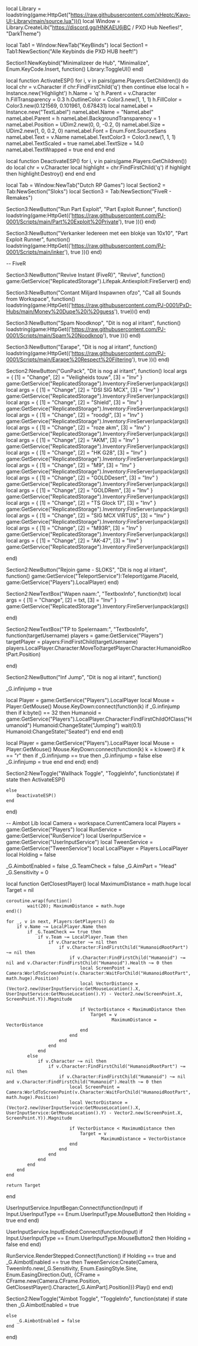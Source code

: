 local Library = loadstring(game:HttpGet("https://raw.githubusercontent.com/xHeptc/Kavo-UI-Library/main/source.lua"))()
local Window = Library.CreateLib("https://discord.gg/HNKAEU6jBC / PXD Hub Neefies!", "DarkTheme")

local Tab1 = Window:NewTab("KeyBinds")
local Section1 = Tab1:NewSection("Alle Keybinds die PXD HUB heeft!")

Section1:NewKeybind("Minimalizeer de Hub", "Minimalize", Enum.KeyCode.Insert, function()
    Library:ToggleUI()
end)



local function ActivateESP()
	for i, v in pairs(game.Players:GetChildren()) do
		local chr = v.Character
		if chr:FindFirstChild('q') then
			continue
		else
			local h = Instance.new('Highlight')
			h.Name = 'q'
			h.Parent = v.Character
			h.FillTransparency = 0.3
			h.OutlineColor = Color3.new(1, 1, 1)
			h.FillColor = Color3.new(0.121569, 0.101961, 0.678431)
			local nameLabel = Instance.new("TextLabel")
			nameLabel.Name = "NameLabel"
			nameLabel.Parent = h
			nameLabel.BackgroundTransparency = 1
			nameLabel.Position = UDim2.new(0, 0, -0.2, 0)
			nameLabel.Size = UDim2.new(1, 0, 0.2, 0)
			nameLabel.Font = Enum.Font.SourceSans
			nameLabel.Text = v.Name
			nameLabel.TextColor3 = Color3.new(1, 1, 1)
			nameLabel.TextScaled = true
			nameLabel.TextSize = 14.0
			nameLabel.TextWrapped = true
		end
	end
end

local function DeactivateESP()
	for i, v in pairs(game.Players:GetChildren()) do
		local chr = v.Character
		local highlight = chr:FindFirstChild('q')
		if highlight then
			highlight:Destroy()
		end
	end
end


local Tab = Window:NewTab("Dutch RP Games")
local Section2 = Tab:NewSection("Sloks")
local Section3 = Tab:NewSection("FiveR - Remakes")

Section3:NewButton("Run Part Exploit", "Part Exploit Runner", function()
    loadstring(game:HttpGet(('https://raw.githubusercontent.com/PJ-0001/Scripts/main/Part%20Exploit%20Private'), true ))()
end)


Section3:NewButton("Verkanker Iedereen met een blokje van 10x10", "Part Exploit Runner", function()
    loadstring(game:HttpGet(('https://raw.githubusercontent.com/PJ-0001/Scripts/main/inker'), true ))()
end)



-- FiveR

Section3:NewButton("Revive Instant (FiveR)", "Revive", function()
    game:GetService("ReplicatedStorage").Lifepak.Antiexploit:FireServer()
end)

Section3:NewButton("Contant Miljard Inspawnen ofzo", "Call all Sounds from Workspace", function()
    loadstring(game:HttpGet(('https://raw.githubusercontent.com/PJ-0001/PxD-Hubs/main/Money%20Dupe%20i%20guess'), true))()
end)


Section3:NewButton("Spam Noodknop", "Dit is nog al iritant", function()
    loadstring(game:HttpGet(('https://raw.githubusercontent.com/PJ-0001/Scripts/main/Spam%20Noodknop'), true ))()
end)

Section3:NewButton("Earape", "Dit is nog al iritant", function()
    loadstring(game:HttpGet(('https://raw.githubusercontent.com/PJ-0001/Scripts/main/Earape%20Respect%20Filtering'), true ))()
end)

Section2:NewButton("GunPack", "Dit is nog al iritant", function()
    local args = { [1] = "Change", [2] = "Veiligheids touw", [3] = "Inv" } game:GetService("ReplicatedStorage").Inventory:FireServer(unpack(args))
    local args = { [1] = "Change", [2] = "DSI SIG MCX", [3] = "Inv" } game:GetService("ReplicatedStorage").Inventory:FireServer(unpack(args))
        local args = { [1] = "Change", [2] = "Shield", [3] = "Inv" } game:GetService("ReplicatedStorage").Inventory:FireServer(unpack(args))
            local args = { [1] = "Change", [2] = "roodgl", [3] = "Inv" } game:GetService("ReplicatedStorage").Inventory:FireServer(unpack(args))
                        local args = { [1] = "Change", [2] = "roze akm", [3] = "Inv" } game:GetService("ReplicatedStorage").Inventory:FireServer(unpack(args))
                        local args = { [1] = "Change", [2] = "AKM", [3] = "Inv" } game:GetService("ReplicatedStorage").Inventory:FireServer(unpack(args))
                        local args = { [1] = "Change", [2] = "HK G28", [3] = "Inv" } game:GetService("ReplicatedStorage").Inventory:FireServer(unpack(args))
                        local args = { [1] = "Change", [2] = "M9", [3] = "Inv" } game:GetService("ReplicatedStorage").Inventory:FireServer(unpack(args))
                        local args = { [1] = "Change", [2] = "GOLDDesert", [3] = "Inv" } game:GetService("ReplicatedStorage").Inventory:FireServer(unpack(args))
                        local args = { [1] = "Change", [2] = "GOLDRem", [3] = "Inv" } game:GetService("ReplicatedStorage").Inventory:FireServer(unpack(args))
                        local args = { [1] = "Change", [2] = "TS Glock 17", [3] = "Inv" } game:GetService("ReplicatedStorage").Inventory:FireServer(unpack(args))
                        local args = { [1] = "Change", [2] = "SIG MCX VIRTUS", [3] = "Inv" } game:GetService("ReplicatedStorage").Inventory:FireServer(unpack(args))
                        local args = { [1] = "Change", [2] = "M93R", [3] = "Inv" } game:GetService("ReplicatedStorage").Inventory:FireServer(unpack(args))
                        local args = { [1] = "Change", [2] = "AK-47", [3] = "Inv" } game:GetService("ReplicatedStorage").Inventory:FireServer(unpack(args))

end)

Section2:NewButton("Rejoin game - SLOKS", "Dit is nog al iritant", function()
    game:GetService("TeleportService"):Teleport(game.PlaceId, game:GetService("Players").LocalPlayer)
end)

Section2:NewTextBox("Wapen naam:", "TextboxInfo", function(txt)
    local args = { [1] = "Change", [2] = txt, [3] = "Inv" } game:GetService("ReplicatedStorage").Inventory:FireServer(unpack(args))

end)

Section2:NewTextBox("TP to Spelernaam:", "TextboxInfo", function(targetUsername)
    players = game:GetService("Players")
    targetPlayer = players:FindFirstChild(targetUsername)
    players.LocalPlayer.Character:MoveTo(targetPlayer.Character.HumanoidRootPart.Position)


end)

Section2:NewButton("Inf Jump", "Dit is nog al iritant", function()


_G.infinjump = true

local Player = game:GetService("Players").LocalPlayer
local Mouse = Player:GetMouse()
Mouse.KeyDown:connect(function(k)
if _G.infinjump then
if k:byte() == 32 then
Humanoid = game:GetService("Players").LocalPlayer.Character:FindFirstChildOfClass("Humanoid")
Humanoid:ChangeState("Jumping")
wait(0.1)
Humanoid:ChangeState("Seated")
end
end
end)

local Player = game:GetService("Players").LocalPlayer
local Mouse = Player:GetMouse()
Mouse.KeyDown:connect(function(k)
k = k:lower()
if k == "r" then
if _G.infinjump == true then
_G.infinjump = false
else
_G.infinjump = true
end
end
end)
end)

Section2:NewToggle("Wallhack Toggle", "ToggleInfo", function(state)
    if state then
		ActivateESP()

    else
		DeactivateESP()
    end
end)



-- Aimbot Lib
local Camera = workspace.CurrentCamera
local Players = game:GetService("Players")
local RunService = game:GetService("RunService")
local UserInputService = game:GetService("UserInputService")
local TweenService = game:GetService("TweenService")
local LocalPlayer = Players.LocalPlayer
local Holding = false

_G.AimbotEnabled = false
_G.TeamCheck = false
_G.AimPart = "Head"
_G.Sensitivity = 0 

local function GetClosestPlayer()
	local MaximumDistance = math.huge
	local Target = nil

  	coroutine.wrap(function()
    		wait(20); MaximumDistance = math.huge 
  	end)()

	for _, v in next, Players:GetPlayers() do
		if v.Name ~= LocalPlayer.Name then
			if _G.TeamCheck == true then
				if v.Team ~= LocalPlayer.Team then
					if v.Character ~= nil then
						if v.Character:FindFirstChild("HumanoidRootPart") ~= nil then
							if v.Character:FindFirstChild("Humanoid") ~= nil and v.Character:FindFirstChild("Humanoid").Health ~= 0 then
								local ScreenPoint = Camera:WorldToScreenPoint(v.Character:WaitForChild("HumanoidRootPart", math.huge).Position)
								local VectorDistance = (Vector2.new(UserInputService:GetMouseLocation().X, UserInputService:GetMouseLocation().Y) - Vector2.new(ScreenPoint.X, ScreenPoint.Y)).Magnitude

								if VectorDistance < MaximumDistance then
									Target = v
                  							MaximumDistance = VectorDistance
								end
							end
						end
					end
				end
			else
				if v.Character ~= nil then
					if v.Character:FindFirstChild("HumanoidRootPart") ~= nil then
						if v.Character:FindFirstChild("Humanoid") ~= nil and v.Character:FindFirstChild("Humanoid").Health ~= 0 then
							local ScreenPoint = Camera:WorldToScreenPoint(v.Character:WaitForChild("HumanoidRootPart", math.huge).Position)
							local VectorDistance = (Vector2.new(UserInputService:GetMouseLocation().X, UserInputService:GetMouseLocation().Y) - Vector2.new(ScreenPoint.X, ScreenPoint.Y)).Magnitude

							if VectorDistance < MaximumDistance then
								Target = v
               							MaximumDistance = VectorDistance
							end
						end
					end
				end
			end
		end
	end

	return Target
end

UserInputService.InputBegan:Connect(function(Input)
    if Input.UserInputType == Enum.UserInputType.MouseButton2 then
        Holding = true
    end
end)

UserInputService.InputEnded:Connect(function(Input)
    if Input.UserInputType == Enum.UserInputType.MouseButton2 then
        Holding = false
    end
end)

RunService.RenderStepped:Connect(function()
    if Holding == true and _G.AimbotEnabled == true then
        TweenService:Create(Camera, TweenInfo.new(_G.Sensitivity, Enum.EasingStyle.Sine, Enum.EasingDirection.Out), {CFrame = CFrame.new(Camera.CFrame.Position, GetClosestPlayer().Character[_G.AimPart].Position)}):Play()
    end
end)


Section2:NewToggle("Aimbot Toggle", "ToggleInfo", function(state)
    if state then
		_G.AimbotEnabled = true

    else
		_G.AimbotEnabled = false
    end
end)

